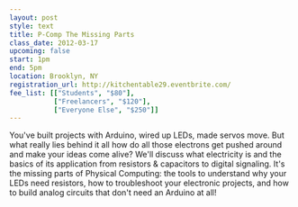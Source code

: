 ```yaml
---
layout: post
style: text
title: P-Comp The Missing Parts
class_date: 2012-03-17
upcoming: false
start: 1pm
end: 5pm
location: Brooklyn, NY
registration_url: http://kitchentable29.eventbrite.com/
fee_list: [["Students", "$80"],
           ["Freelancers", "$120"],
           ["Everyone Else", "$250"]]
---
```

You've built projects with Arduino, wired up LEDs, made servos move.  But what really lies behind it all how do all those electrons get pushed around and make your ideas come alive?  We'll discuss what electricity is and the basics of its application from resistors & capacitors to digital signaling.  It's the missing parts of Physical Computing: the tools to understand why your LEDs need resistors, how to troubleshoot your electronic projects, and how to build analog circuits that don't need an Arduino at all!
